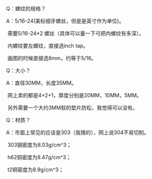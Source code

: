 Q：螺纹的规格？

A：5/16-24(美标细牙螺丝，但是是英寸作为单位)。

​		需要5/16-24*2 螺丝（具体可以量一下弓把内螺纹有多深）。

​		内螺纹要左螺纹，直接选inch tap。

​		画图的时候直接选8mm，约等于5/16。

Q：大小？

A：直径30MM，长度35MM。

​		网上卖的都是4+2+1，厚度分别是20MM，10MM，5MM。

​		另外需要一个大约3MM软的垫片防松，我觉得可以没有。

Q：材质？

A：市面上常见的应该是303（我猜的），网上说304不易切削。

​		303钢密度为8.03g/cm^3；

​		h62铜密度为8.47g/cm^3；

​		t2铜密度为8.9g/cm^3；		

​		
